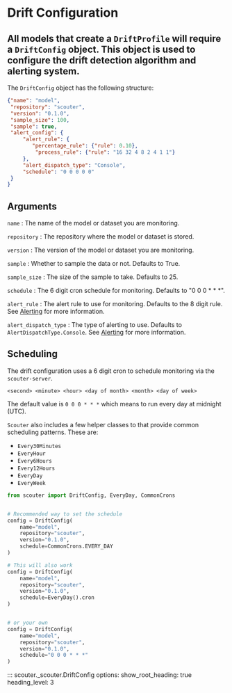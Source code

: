 # Drift Configuration

## All models that create a `DriftProfile` will require a `DriftConfig` object. This object is used to configure the drift detection algorithm and alerting system.

The `DriftConfig` object has the following structure:

```json
{"name": "model",
 "repository": "scouter",
 "version": "0.1.0",
 "sample_size": 100,
 "sample": true,
 "alert_config": {
     "alert_rule": {
        "percentage_rule": {"rule": 0.10},
         "process_rule": {"rule": "16 32 4 8 2 4 1 1"}
     },
     "alert_dispatch_type": "Console",
     "schedule": "0 0 0 0 0"
 }
}
```

## Arguments

`name`
: The name of the model or dataset you are monitoring.

`repository`
: The repository where the model or dataset is stored.

`version`
: The version of the model or dataset you are monitoring.

`sample`
: Whether to sample the data or not. Defaults to True.

`sample_size`
: The size of the sample to take. Defaults to 25.

`schedule`
: The 6 digit cron schedule for monitoring. Defaults to "0 0 0 * * *".

`alert_rule`
: The alert rule to use for monitoring. Defaults to the 8 digit rule. See [Alerting](./alerting.md) for more information.

`alert_dispatch_type`
: The type of alerting to use. Defaults to `AlertDispatchType.Console`. See [Alerting](./alerting.md) for more information.

## Scheduling

The drift configuration uses a 6 digit cron to schedule monitoring via the `scouter-server`. 

`<second> <minute> <hour> <day of month> <month> <day of week>`

The default value is `0 0 0 * * *` which means to run every day at midnight (UTC).

`Scouter` also includes a few helper classes to that provide common scheduling patterns. These are:

- `Every30Minutes`
- `EveryHour`
- `Every6Hours`
- `Every12Hours`
- `EveryDay`
- `EveryWeek`

```python
from scouter import DriftConfig, EveryDay, CommonCrons


# Recommended way to set the schedule
config = DriftConfig(
    name="model",
    repository="scouter",
    version="0.1.0",
    schedule=CommonCrons.EVERY_DAY
)

# This will also work
config = DriftConfig(
    name="model",
    repository="scouter",
    version="0.1.0",
    schedule=EveryDay().cron
)


# or your own
config = DriftConfig(
    name="model",
    repository="scouter",
    version="0.1.0",
    schedule="0 0 0 * * *"
)
```


::: scouter._scouter.DriftConfig
    options:
        show_root_heading: true
        heading_level: 3